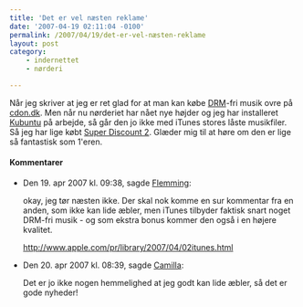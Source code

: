 ```yaml
---
title: 'Det er vel næsten reklame'
date: '2007-04-19 02:11:04 -0100'
permalink: /2007/04/19/det-er-vel-næsten-reklame
layout: post
category:
    - indernettet
    - nørderi

---
```

Når jeg skriver at jeg er ret glad for at man kan købe [DRM](http://en.wikipedia.org/wiki/Digital_Rights_Management)-fri musik ovre på [cdon.dk](http://www.cdon.dk/). Men når nu nørderiet har nået nye højder og jeg har installeret [Kubuntu](http://www.kubuntu.org/) på arbejde, så går den jo ikke med iTunes stores låste musikfiler. Så jeg har lige købt [Super Discount 2](http://www.pias.com/superdiscount2/). Glæder mig til at høre om den er lige så fantastisk som 1'eren.
<div class="vintage-comments">
<h4>Kommentarer </h4>
<ul class="vintage-comments-list"><li>
<p class="comment-meta">Den <time datetime="2007-04-19T21:38:29+02:00">19. apr 2007 kl.  09:38</time>, sagde <a href="http://netfactory.dk/">Flemming</a>:</p>
<p>okay, jeg tør næsten ikke. Der skal nok komme en sur kommentar fra en anden, som ikke kan lide æbler, men iTunes tilbyder faktisk snart noget DRM-fri musik - og som ekstra bonus kommer den også i en højere kvalitet.</p>
<p><a href="http://www.apple.com/pr/library/2007/04/02itunes.html">http://www.apple.com/pr/library/2007/04/02itunes.html</a></p>
</li>
<li>
<p class="comment-meta">Den <time datetime="2007-04-20T08:39:20+02:00">20. apr 2007 kl.  08:39</time>, sagde <a href="http://xoc.dk">Camilla</a>:</p>
<p>Det er jo ikke nogen hemmelighed at jeg godt kan lide æbler, så det er gode nyheder!</p>
</li>
</ul>
</div>
